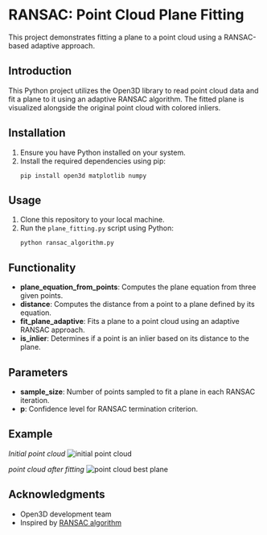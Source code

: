 # RANSAC: Point Cloud Plane Fitting

This project demonstrates fitting a plane to a point cloud using a RANSAC-based adaptive approach.

## Introduction

This Python project utilizes the Open3D library to read point cloud data and fit a plane to it using an adaptive RANSAC algorithm. The fitted plane is visualized alongside the original point cloud with colored inliers.

## Installation

1. Ensure you have Python installed on your system.
2. Install the required dependencies using pip:
    ```
    pip install open3d matplotlib numpy
    ```

## Usage

1. Clone this repository to your local machine.
2. Run the `plane_fitting.py` script using Python:
    ```
    python ransac_algorithm.py
    ```

## Functionality

- **plane_equation_from_points**: Computes the plane equation from three given points.
- **distance**: Computes the distance from a point to a plane defined by its equation.
- **fit_plane_adaptive**: Fits a plane to a point cloud using an adaptive RANSAC approach.
- **is_inlier**: Determines if a point is an inlier based on its distance to the plane.

## Parameters

- **sample_size**: Number of points sampled to fit a plane in each RANSAC iteration.
- **p**: Confidence level for RANSAC termination criterion.

## Example
*Initial point cloud*
![initial point cloud](https://github.com/IJAMUL1/RANSAC-Point-Cloud-Plane-Fitting/assets/60096099/51413d48-f8c2-49a1-bb31-5afd42601488)

*point cloud after fitting*
![point cloud best plane](https://github.com/IJAMUL1/RANSAC-Point-Cloud-Plane-Fitting/assets/60096099/d0935b4a-a7fb-4a56-8682-3c81506222e3)

## Acknowledgments

- Open3D development team
- Inspired by [RANSAC algorithm](https://en.wikipedia.org/wiki/Random_sample_consensus)

